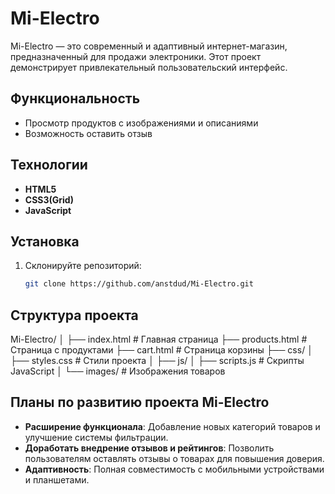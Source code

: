# Mi-Electro

Mi-Electro — это современный и адаптивный интернет-магазин, предназначенный для продажи электроники. Этот проект демонстрирует привлекательный пользовательский интерфейс.

## Функциональность

- Просмотр продуктов с изображениями и описаниями
- Возможность оставить отзыв

## Технологии

- **HTML5**
- **CSS3(Grid)**
- **JavaScript**

## Установка

1. Склонируйте репозиторий:
   ```bash
   git clone https://github.com/anstdud/Mi-Electro.git

## Структура проекта

Mi-Electro/
│
├── index.html         # Главная страница
├── products.html      # Страница с продуктами
├── cart.html          # Страница корзины
├── css/
│   ├── styles.css     # Стили проекта
│
├── js/
│   ├── scripts.js     # Скрипты JavaScript
│
└── images/            # Изображения товаров

## Планы по развитию проекта Mi-Electro

- **Расширение функционала**: Добавление новых категорий товаров и улучшение системы фильтрации.
- **Доработать внедрение отзывов и рейтингов**: Позволить пользователям оставлять отзывы о товарах для повышения доверия.
- **Адаптивность**: Полная совместимость с мобильными устройствами и планшетами.
